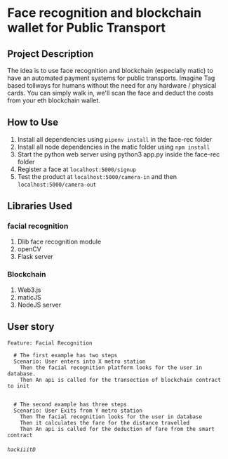
Face recognition and blockchain wallet for Public Transport
===


## Project Description

The idea is to use face recognition and blockchain (especially matic) to have an automated payment systems for public transports. Imagine Tag based tollways for humans without the need for any hardware / physical cards. You can simply walk in, we'll scan the face and deduct the costs from your eth blockchain wallet.


## How to Use

1. Install all dependencies using ```pipenv install``` in the face-rec folder
2. Install all node dependencies in the matic folder using ```npm install```
3. Start the python web server using python3 app.py inside the face-rec folder
4. Register a face at ```localhost:5000/signup```
5. Test the product at ```localhost:5000/camera-in``` and then ```localhost:5000/camera-out```


## Libraries Used

### facial recognition
1. Dlib face recognition module
2. openCV
3. Flask server

### Blockchain
1. Web3.js
2. maticJS
3. NodeJS server


User story
---
```gherkin=
Feature: Facial Recognition

  # The first example has two steps
  Scenario: User enters into X metro station
    Then the facial recognition platform looks for the user in database.
    Then An api is called for the transection of blockchain contract to init
    

  # The second example has three steps
  Scenario: User Exits from Y metro station
    Then The facial recognition looks for the user in database
    Then it calculates the fare for the distance travelled 
    Then An api is called for the deduction of fare from the smart contract
```

######  `hackiiitD`

